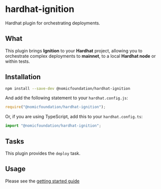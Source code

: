 # hardhat-ignition

Hardhat plugin for orchestrating deployments.

## What

This plugin brings **Ignition** to your **Hardhat** project, allowing you to orchestrate complex deployments to **mainnet**, to a local **Hardhat node** or within tests.

## Installation

```bash
npm install --save-dev @nomicfoundation/hardhat-ignition
```

And add the following statement to your `hardhat.config.js`:

```js
require("@nomicfoundation/hardhat-ignition");
```

Or, if you are using TypeScript, add this to your `hardhat.config.ts`:

```js
import "@nomicfoundation/hardhat-ignition";
```

## Tasks

This plugin provides the `deploy` task.

## Usage

Please see the [getting started guide](../../docs/getting-started-guide.md)
